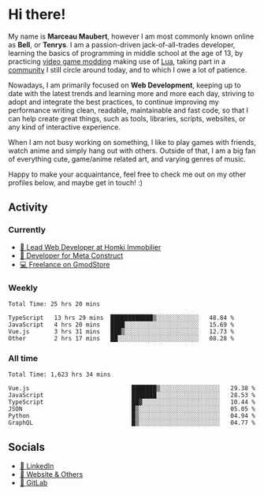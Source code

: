 # Hi there!

My name is **Marceau Maubert**, however I am most commonly known online as **Bell**, or **Tenrys**. I am a passion-driven jack-of-all-trades developer, learning the basics of programming in middle school at the age of 13, by practicing [video game modding](https://garrysmod.com) making use of [Lua](https://lua.org), taking part in a [community](https://metastruct.net) I still circle around today, and to which I owe a lot of patience.

Nowadays, I am primarily focused on **Web Development**, keeping up to date with the latest trends and learning more and more each day, striving to adopt  and integrate the best practices, to continue improving my performance writing clean, readable, maintainable and fast code, so that I can help create great things, such as tools, libraries, scripts, websites, or any kind of interactive experience.

When I am not busy working on something, I like to play games with friends, watch anime and simply hang out with others. Outside of that, I am a big fan of everything cute, game/anime related art, and varying genres of music.

Happy to make your acquaintance, feel free to check me out on my other profiles below, and maybe get in touch! :)

## Activity

### Currently

- [🏢 Lead Web Developer at Homki Immobilier](https://homki-immobilier.com)
- [🎈 Developer for Meta Construct](https://metastruct.net)
- [💻 Freelance on GmodStore](https://www.gmodstore.com/users/Tenrys)

### Weekly
<!--START_SECTION:wakaWeekly-->

```text
Total Time: 25 hrs 20 mins

TypeScript   13 hrs 29 mins  ████████████▒░░░░░░░░░░░░   48.84 %
JavaScript   4 hrs 20 mins   ████░░░░░░░░░░░░░░░░░░░░░   15.69 %
Vue.js       3 hrs 31 mins   ███▒░░░░░░░░░░░░░░░░░░░░░   12.73 %
Other        2 hrs 17 mins   ██░░░░░░░░░░░░░░░░░░░░░░░   08.28 %
```

<!--END_SECTION:wakaWeekly-->

### All time
<!--START_SECTION:wakaTotal-->

```text
Total Time: 1,623 hrs 34 mins

Vue.js                             ███████▒░░░░░░░░░░░░░░░░░   29.38 %
JavaScript                         ███████░░░░░░░░░░░░░░░░░░   28.53 %
TypeScript                         ██▓░░░░░░░░░░░░░░░░░░░░░░   10.44 %
JSON                               █▒░░░░░░░░░░░░░░░░░░░░░░░   05.05 %
Python                             █▒░░░░░░░░░░░░░░░░░░░░░░░   04.94 %
GraphQL                            █▒░░░░░░░░░░░░░░░░░░░░░░░   04.77 %
```

<!--END_SECTION:wakaTotal-->

## Socials

- [👔 LinkedIn](https://www.linkedin.com/in/marceau-maubert)
- [🔗 Website & Others](https://bell.moe)
- [🦊 GitLab](https://gitlab.com/Tenrys)
